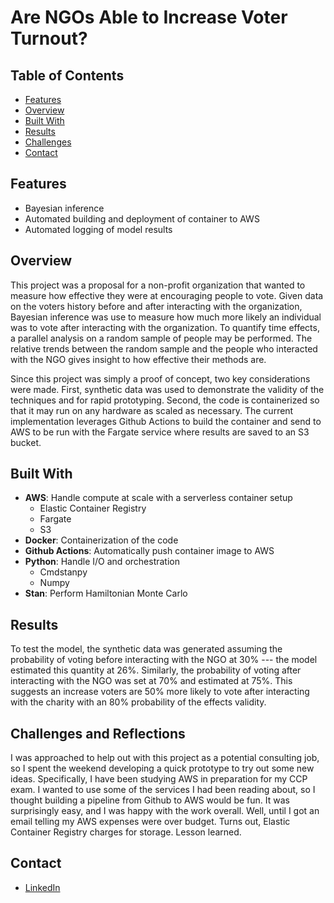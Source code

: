 # Are NGOs Able to Increase Voter Turnout?

## Table of Contents

- [Features](#features)
- [Overview](#overview)
- [Built With](#built-with)
- [Results](#results)
- [Challenges](#challenges-and-reflections)
- [Contact](#contact)

## Features

- Bayesian inference
- Automated building and deployment of container to AWS
- Automated logging of model results

## Overview

This project was a proposal for a non-profit organization that wanted to measure how effective they were at encouraging people to vote. Given data on the voters history before and after interacting with the organization, Bayesian inference was use to measure how much more likely an individual was to vote after interacting with the organization. To quantify time effects, a parallel analysis on a random sample of people may be performed. The relative trends between the random sample and the people who interacted with the NGO gives insight to how effective their methods are.

Since this project was simply a proof of concept, two key considerations were made. First, synthetic data was used to demonstrate the validity of the techniques and for rapid prototyping. Second, the code is containerized so that it may run on any hardware as scaled as necessary. The current implementation leverages Github Actions to build the container and send to AWS to be run with the Fargate service where results are saved to an S3 bucket.

## Built With

- **AWS**: Handle compute at scale with a serverless container setup
  - Elastic Container Registry
  - Fargate
  - S3
- **Docker**: Containerization of the code
- **Github Actions**: Automatically push container image to AWS
- **Python**: Handle I/O and orchestration
  - Cmdstanpy
  - Numpy
- **Stan**: Perform Hamiltonian Monte Carlo

## Results

To test the model, the synthetic data was generated assuming the probability of voting before interacting with the NGO at 30% --- the model estimated this quantity at 26%. Similarly, the probability of voting after interacting with the NGO was set at 70% and estimated at 75%. This suggests an increase voters are 50% more likely to vote after interacting with the charity with an 80% probability of the effects validity.

## Challenges and Reflections

I was approached to help out with this project as a potential consulting job, so I spent the weekend developing a quick prototype to try out some new ideas. Specifically, I have been studying AWS in preparation for my CCP exam. I wanted to use some of the services I had been reading about, so I thought building a pipeline from Github to AWS would be fun. It was surprisingly easy, and I was happy with the work overall. Well, until I got an email telling my AWS expenses were over budget. Turns out, Elastic Container Registry charges for storage. Lesson learned.

## Contact

- [LinkedIn](https://linkedin.com/in/bear-jordan)
